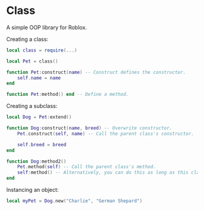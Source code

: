 # Class
A simple OOP library for Roblox.

Creating a class:
```lua
local class = require(...)

local Pet = class()

function Pet:construct(name) -- Construct defines the constructor.
    self.name = name
end

function Pet:method() end -- Define a method.
```

Creating a subclass:
```lua
local Dog = Pet:extend()

function Dog:construct(name, breed) -- Overwrite constructor.
    Pet.construct(self, name) -- Call the parent class's constructor.

    self.breed = breed
end

function Dog:method2()
    Pet.method(self) -- Call the parent class's method.
    self:method() -- Alternatively, you can do this as long as this class doesn't define it.
end
```

Instancing an object:
```lua
local myPet = Dog.new("Charlie", "German Shepard")
```
